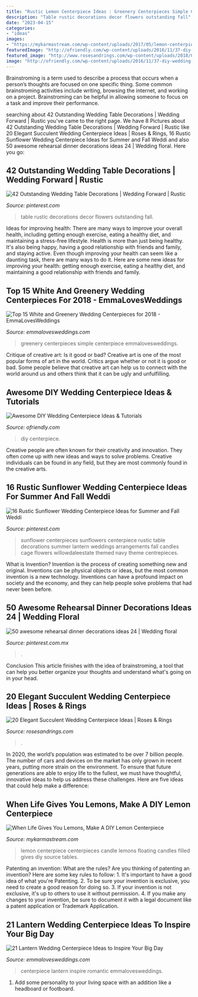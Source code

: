 ```yaml
---
title: "Rustic Lemon Centerpiece Ideas : Greenery Centerpieces Simple Centerpiece Emmalovesweddings"
description: "Table rustic decorations decor flowers outstanding fall"
date: "2023-04-15"
categories:
- "ideas"
images:
- "https://mykarmastream.com/wp-content/uploads/2017/05/lemon-centerpiece-3-1.jpg"
featuredImage: "http://ofriendly.com/wp-content/uploads/2016/11/37-diy-wedding-centerpiece-ideas.jpg"
featured_image: "http://www.rosesandrings.com/wp-content/uploads/2018/01/vintage-succulent-wedding-centerpiece.jpg"
image: "http://ofriendly.com/wp-content/uploads/2016/11/37-diy-wedding-centerpiece-ideas.jpg"
---
```



Brainstroming is a term used to describe a process that occurs when a person’s thoughts are focused on one specific thing. Some common brainstroming activities include writing, browsing the internet, and working on a project. Brainstroming can be helpful in allowing someone to focus on a task and improve their performance.

	

		
searching about 42 Outstanding Wedding Table Decorations | Wedding Forward | Rustic you've came to the right page. We have 8 Pictures about 42 Outstanding Wedding Table Decorations | Wedding Forward | Rustic like 20 Elegant Succulent Wedding Centerpiece Ideas | Roses &amp; Rings, 16 Rustic Sunflower Wedding Centerpiece Ideas for Summer and Fall Weddi and also 50 awesome rehearsal dinner decorations ideas 24 | Wedding floral. Here you go:
		
    
## 42 Outstanding Wedding Table Decorations | Wedding Forward | Rustic

<img loading=lazy src="https://i.pinimg.com/736x/f1/2e/c4/f12ec49b8ed9473eee8a4259d8951c55--autumn-wedding-flowers-fall-wedding-colors.jpg" onerror="this.onerror=null;this.src='https://tse1.mm.bing.net/th?id=OIP.xXF57WhOUZSBSTlaBlW8CgHaLH&amp;pid=15.1';" alt="42 Outstanding Wedding Table Decorations | Wedding Forward | Rustic">

_Source: pinterest.com_

>table rustic decorations decor flowers outstanding fall. 

	

Ideas for improving health: There are many ways to improve your overall health, including getting enough exercise, eating a healthy diet, and maintaining a stress-free lifestyle.
Health is more than just being healthy. It's also being happy, having a good relationship with friends and family, and staying active. Even though improving your health can seem like a daunting task, there are many ways to do it. Here are some new ideas for improving your health: getting enough exercise, eating a healthy diet, and maintaining a good relationship with friends and family.

    
## Top 15 White And Greenery Wedding Centerpieces For 2018 - EmmaLovesWeddings

<img loading=lazy src="http://emmalovesweddings.com/wp-content/uploads/2018/02/simple-chic-greenery-wedding-centerpiece-ideas-with-wooden-box.jpg" onerror="this.onerror=null;this.src='https://tse1.mm.bing.net/th?id=OIP.DMB9sibirMa9XCXLeq-KtAHaLH&amp;pid=15.1';" alt="Top 15 White and Greenery Wedding Centerpieces for 2018 - EmmaLovesWeddings">

_Source: emmalovesweddings.com_

>greenery centerpieces simple centerpiece emmalovesweddings. 

	

Critique of creative art: Is it good or bad?
Creative art is one of the most popular forms of art in the world. Critics argue whether or not it is good or bad. Some people believe that creative art can help us to connect with the world around us and others think that it can be ugly and unfulfilling.

    
## Awesome DIY Wedding Centerpiece Ideas &amp; Tutorials

<img loading=lazy src="http://ofriendly.com/wp-content/uploads/2016/11/37-diy-wedding-centerpiece-ideas.jpg" onerror="this.onerror=null;this.src='https://tse3.mm.bing.net/th?id=OIP.VbU6RrteHJlXaIyQjSkytwHaLH&amp;pid=15.1';" alt="Awesome DIY Wedding Centerpiece Ideas &amp; Tutorials">

_Source: ofriendly.com_

>diy centerpiece. 

	

Creative people are often known for their creativity and innovation. They often come up with new ideas and ways to solve problems. Creative individuals can be found in any field, but they are most commonly found in the creative arts.

    
## 16 Rustic Sunflower Wedding Centerpiece Ideas For Summer And Fall Weddi

<img loading=lazy src="https://i.pinimg.com/736x/6b/59/93/6b5993b5de385e7a5acf185b8ee6b3d7.jpg" onerror="this.onerror=null;this.src='https://tse2.mm.bing.net/th?id=OIP.vZP2eRW_OxScnCHsswtuggHaLI&amp;pid=15.1';" alt="16 Rustic Sunflower Wedding Centerpiece Ideas for Summer and Fall Weddi">

_Source: pinterest.com_

>sunflower centerpieces sunflowers centerpiece rustic table decorations summer lantern weddings arrangements fall candles cage flowers willowdaleestate themed navy theme centrepieces. 

	

What is Invention?
Invention is the process of creating something new and original. Inventions can be physical objects or ideas, but the most common invention is a new technology. Inventions can have a profound impact on society and the economy, and they can help people solve problems that had never been before.

    
## 50 Awesome Rehearsal Dinner Decorations Ideas 24 | Wedding Floral

<img loading=lazy src="https://i.pinimg.com/736x/f0/57/82/f057825d28d5539edc0694a77cdf2da9.jpg" onerror="this.onerror=null;this.src='https://tse2.mm.bing.net/th?id=OIP.rZ45ME30XdGeQaNEV4h-4AAAAA&amp;pid=15.1';" alt="50 awesome rehearsal dinner decorations ideas 24 | Wedding floral">

_Source: pinterest.com.mx_

>. 

	

Conclusion
This article finishes with the idea of brainstroming, a tool that can help you better organize your thoughts and understand what's going on in your head.

    
## 20 Elegant Succulent Wedding Centerpiece Ideas | Roses &amp; Rings

<img loading=lazy src="http://www.rosesandrings.com/wp-content/uploads/2018/01/vintage-succulent-wedding-centerpiece.jpg" onerror="this.onerror=null;this.src='https://tse1.mm.bing.net/th?id=OIP.PLMoT_r0J5uR-FJlYGatDAHaLH&amp;pid=15.1';" alt="20 Elegant Succulent Wedding Centerpiece Ideas | Roses &amp; Rings">

_Source: rosesandrings.com_

>. 

	

In 2020, the world’s population was estimated to be over 7 billion people. The number of cars and devices on the market has only grown in recent years, putting more strain on the environment. To ensure that future generations are able to enjoy life to the fullest, we must have thoughtful, innovative ideas to help us address these challenges. Here are five ideas that could help make a difference: 

    
## When Life Gives You Lemons, Make A DIY Lemon Centerpiece

<img loading=lazy src="https://mykarmastream.com/wp-content/uploads/2017/05/lemon-centerpiece-3-1.jpg" onerror="this.onerror=null;this.src='https://tse2.mm.bing.net/th?id=OIP.b-2OIbnEctVIxeQ9nUehkwHaLG&amp;pid=15.1';" alt="When Life Gives You Lemons, Make A DIY Lemon Centerpiece">

_Source: mykarmastream.com_

>lemon centerpiece centerpieces candle lemons floating candles filled gives diy source tables. 

	

Patenting an invention: What are the rules?
Are you thinking of patenting an invention? Here are some key rules to follow: 1. It's important to have a good idea of what you're Patenting. 
2. To be sure your invention is exclusive, you need to create a good reason for doing so. 
3. If your invention is not exclusive, it's up to others to use it without permission. 4. If you make any changes to your invention, be sure to document it with a legal document like a patent application or Trademark Application. 
    
## 21 Lantern Wedding Centerpiece Ideas To Inspire Your Big Day

<img loading=lazy src="http://emmalovesweddings.com/wp-content/uploads/2017/08/romantic-wedding-centerpiece-ideas-with-lantern.jpg" onerror="this.onerror=null;this.src='https://tse4.mm.bing.net/th?id=OIP.Wu7VWMfJD5B38XqF0CIy1gHaLH&amp;pid=15.1';" alt="21 Lantern Wedding Centerpiece Ideas to Inspire Your Big Day">

_Source: emmalovesweddings.com_

>centerpiece lantern inspire romantic emmalovesweddings. 

	

1. Add some personality to your living space with an addition like a headboard or footboard.

